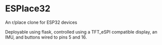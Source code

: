 # ESPlace32
An r/place clone for ESP32 devices

Deployable using flask, controlled using a TFT_eSPI compatible display, an IMU, and buttons wired to pins 5 and 16.
